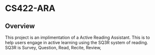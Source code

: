 # CS422-ARA

## Overview
This project is an implimentation of a Active Reading Assistant. This is to help users engage in active learning using the SQ3R system of reading. SQ3R is Survey, Question, Read, Recite, Review, 
